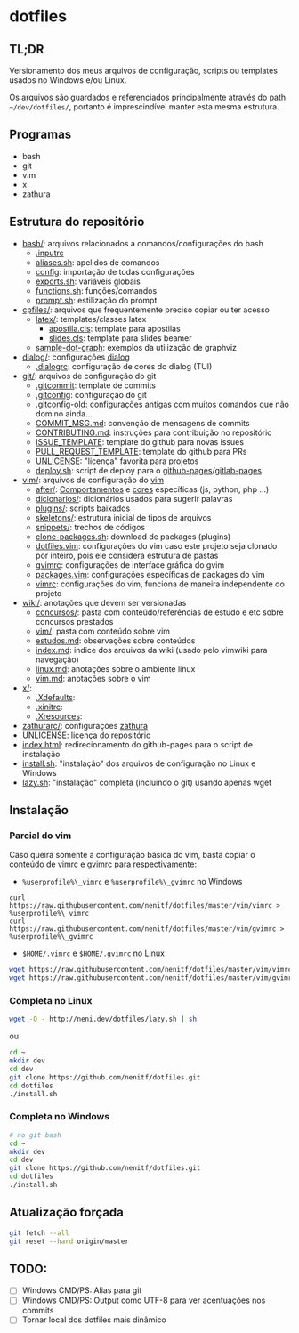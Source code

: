 # dotfiles
## TL;DR
Versionamento dos meus arquivos de configuração, scripts ou templates usados no Windows e/ou Linux.

Os arquivos são guardados e referenciados principalmente através do path ``~/dev/dotfiles/``, portanto é imprescindível manter esta mesma estrutura.

## Programas
* bash
* git
* vim
* x
* zathura

## Estrutura do repositório
- [bash/](/bash): arquivos relacionados a comandos/configurações do bash
    - [.inputrc](/bash/.inputrc)<!-- TODO: rever -->
    - [aliases.sh](/bash/aliases.sh): apelidos de comandos
    - [config](/bash/aliases.sh): importação de todas configurações
    - [exports.sh](/bash/exports.sh): variáveis globais
    - [functions.sh](/bash/functions.sh): funções/comandos
    - [prompt.sh](/bash/prompt.sh): estilização do prompt
- [cpfiles/](/cpfiles): arquivos que frequentemente preciso copiar ou ter acesso
    - [latex/](/cpfiles/latex): templates/classes latex
        - [apostila.cls](/cpfiles/latex/apostilas.cls): template para apostilas
        - [slides.cls](/cpfiles/latex/slides.cls): template para slides beamer
    - [sample-dot-graph](/cpfiles/sample-dot-graph): exemplos da utilização de graphviz
- [dialog/](/dialog): configurações [dialog](http://linuxcommand.org/lc3_adv_dialog.php)
    - [.dialogrc](/dialog/.dialogrc): configuração de cores do dialog (TUI)
- [git/](/git): arquivos de configuração do git
    - [.gitcommit](/git/.gitcommit): template de commits
    - [.gitconfig](/git/config): configuração do git
    - [.gitconfig-old](/git/.gitconfig-old): configurações antigas com muitos comandos que não domino ainda...
    - [COMMIT_MSG.md](/cpfiles/git/COMMIT_MSG.md): convenção de mensagens de commits
    - [CONTRIBUTING.md](/cpfiles/git/CONTRIBUTING.md): instruções para contribuição no repositório
    - [ISSUE_TEMPLATE](/cpfiles/git/ISSUE_TEMPLATE): template do github para novas issues
    - [PULL_REQUEST_TEMPLATE](/cpfiles/git/PULL_REQUEST_TEMPLATE): template do github para PRs
    - [UNLICENSE](/cpfiles/git/UNILICENSE): "licença" favorita para projetos
    - [deploy.sh](/cpfiles/git/deploy.sh): script de deploy para o [github-pages](https://pages.github.com/)/[gitlab-pages](https://docs.gitlab.com/ee/user/project/pages/)
- [vim/](/vim): arquivos de configuração do [vim](https://www.vim.org/)
    - [after/](/vim/after/): [Comportamentos](/vim/after/ftplugin) e [cores](/vim/after/syntax) específicas (js, python, php ...)
    - [dicionarios/](/vim/dicionarios/): dicionários usados para sugerir palavras
    - [plugins/](/vim/plugins/): scripts baixados
    - [skeletons/](/vim/skeletons/): estrutura inicial de tipos de arquivos
    - [snippets/](/vim/snippets/): trechos de códigos
    - [clone-packages.sh](/vim/clone-packages.sh): download de packages (plugins)
    - [dotfiles.vim](/vim/vimrc): configurações do vim caso este projeto seja clonado por inteiro, pois ele considera estrutura de pastas
    - [gvimrc](/gvim/gvimrc): configurações de interface gráfica do gvim
    - [packages.vim](/vim/packages.vim): configurações específicas de packages do vim
    - [vimrc](/vim/vimrc): configurações do vim, funciona de maneira independente do projeto
- [wiki/](/wiki): anotações que devem ser versionadas
    - [concursos/](/wiki/concursos): pasta com conteúdo/referências de estudo e etc sobre concursos prestados
    - [vim/](/wiki/vim): pasta com conteúdo sobre vim
    - [estudos.md](/wiki/estudos.md): observações sobre conteúdos
    - [index.md](/wiki/index.md): indice dos arquivos da wiki (usado pelo vimwiki para navegação)
    - [linux.md](/wiki/linux.md): anotações sobre o ambiente linux
    - [vim.md](/wiki/vim.md):  anotações sobre o vim
- [x/](/x):
    - [.Xdefaults](/x/.Xdefaults): <!-- TODO: rever -->
    - [.xinitrc](/x/.xinitrc): <!-- TODO: rever -->
    - [.Xresources](/x/.Xresources): <!-- TODO: rever -->
- [zathurarc/](/zathurarc): configurações [zathura](https://wiki.archlinux.org/index.php/Zathura)
- [UNLICENSE](UNLICENSE): licença do repositório
- [index.html](index.html): redirecionamento do github-pages para o script de instalação
- [install.sh](install.bat): "instalação" dos arquivos de configuração no Linux e Windows
- [lazy.sh](install.bat): "instalação" completa (incluindo o git) usando apenas wget

## Instalação
### Parcial do vim
Caso queira somente a configuração básica do vim, basta copiar o conteúdo de [vimrc](/vim/vimrc) e [gvimrc](/vim/gvimrc) para respectivamente:
- `%userprofile%\_vimrc` e `%userprofile%\_gvimrc` no Windows
```
curl https://raw.githubusercontent.com/nenitf/dotfiles/master/vim/vimrc > %userprofile%\_vimrc
curl https://raw.githubusercontent.com/nenitf/dotfiles/master/vim/gvimrc > %userprofile%\_gvimrc
```
- `$HOME/.vimrc` e `$HOME/.gvimrc` no Linux
```sh
wget https://raw.githubusercontent.com/nenitf/dotfiles/master/vim/vimrc -O $HOME/.vimrc
wget https://raw.githubusercontent.com/nenitf/dotfiles/master/vim/gvimrc -O $HOME/.gvimrc
```

### Completa no Linux
```bash
wget -O - http://neni.dev/dotfiles/lazy.sh | sh
```
ou
```bash
cd ~
mkdir dev
cd dev
git clone https://github.com/nenitf/dotfiles.git
cd dotfiles
./install.sh
```

### Completa no Windows
```bash
# no git bash
cd ~
mkdir dev
cd dev
git clone https://github.com/nenitf/dotfiles.git
cd dotfiles
./install.sh
```

## Atualização forçada
```bash
git fetch --all
git reset --hard origin/master
```

## TODO:
* [ ] Windows CMD/PS: Alias para git
* [ ] Windows CMD/PS: Output como UTF-8 para ver acentuações nos commits
* [ ] Tornar local dos dotfiles mais dinâmico
